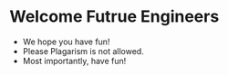 # Welcome Futrue Engineers

- We hope you have fun!
- Please Plagarism is not allowed.
- Most importantly, have fun!
